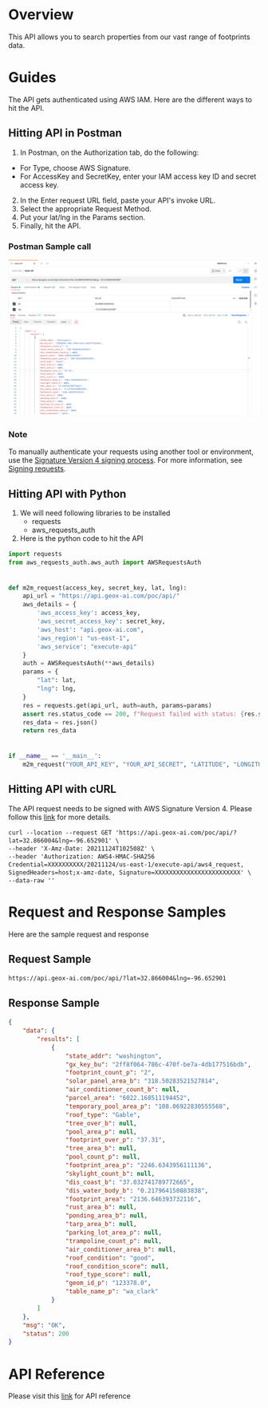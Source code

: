 # Overview

This API allows you to search properties from our vast range of footprints data. 

# Guides

The API gets authenticated using AWS IAM. Here are the different ways to hit the API. 

## Hitting API in Postman
1. In Postman, on the Authorization tab, do the following:
- For Type, choose AWS Signature.
- For AccessKey and SecretKey, enter your IAM access key ID and secret access key.

2. In the Enter request URL field, paste your API's invoke URL.
3. Select the appropriate Request Method.
4. Put your lat/lng in the Params section.
5. Finally, hit the API.

### Postman Sample call
![Postman](postman_example_new.png)

### Note 
To manually authenticate your requests using another tool or environment,
use the [Signature Version 4 signing process](https://docs.aws.amazon.com/general/latest/gr/signature-version-4.html).
For more information, see [Signing requests](https://docs.aws.amazon.com/apigateway/api-reference/signing-requests/).

## Hitting API with Python
1. We will need following libraries to be installed
   - requests
   - aws_requests_auth
2. Here is the python code to hit the API
```python
import requests
from aws_requests_auth.aws_auth import AWSRequestsAuth


def m2m_request(access_key, secret_key, lat, lng):
    api_url = "https://api.geox-ai.com/poc/api/"
    aws_details = {
        'aws_access_key': access_key,
        'aws_secret_access_key': secret_key,
        'aws_host': "api.geox-ai.com",
        'aws_region': "us-east-1",
        'aws_service': "execute-api"
    }
    auth = AWSRequestsAuth(**aws_details)
    params = {
        "lat": lat,
        "lng": lng,
    }
    res = requests.get(api_url, auth=auth, params=params)
    assert res.status_code == 200, f"Request failed with status: {res.status_code}"
    res_data = res.json()
    return res_data


if __name__ == '__main__':
    m2m_request("YOUR_API_KEY", "YOUR_API_SECRET", "LATITUDE", "LONGITUDE")
```

## Hitting API with cURL
The API request needs to be signed with AWS Signature Version 4. Please follow this [link](https://docs.aws.amazon.com/general/latest/gr/sigv4-signed-request-examples.html) for more details. 
```shell
curl --location --request GET 'https://api.geox-ai.com/poc/api/?lat=32.866004&lng=-96.652901' \
--header 'X-Amz-Date: 20211124T102508Z' \
--header 'Authorization: AWS4-HMAC-SHA256 Credential=XXXXXXXXXX/20211124/us-east-1/execute-api/aws4_request, SignedHeaders=host;x-amz-date, Signature=XXXXXXXXXXXXXXXXXXXXXXXX' \
--data-raw ''
```

# Request and Response Samples
Here are the sample request and response

## Request Sample
```shell
https://api.geox-ai.com/poc/api/?lat=32.866004&lng=-96.652901
```

## Response Sample
```json
{
    "data": {
        "results": [
            {
                "state_addr": "washington",
                "gx_key_bu": "2ff8f064-786c-470f-be7a-4db177516bdb",
                "footprint_count_p": "2",
                "solar_panel_area_b": "318.50283521527814",
                "air_conditioner_count_b": null,
                "parcel_area": "6022.168511194452",
                "temporary_pool_area_p": "108.06922830555568",
                "roof_type": "Gable",
                "tree_over_b": null,
                "pool_area_p": null,
                "footprint_over_p": "37.31",
                "tree_area_b": null,
                "pool_count_p": null,
                "footprint_area_p": "2246.6343956111136",
                "skylight_count_b": null,
                "dis_coast_b": "37.032741789772665",
                "dis_water_body_b": "0.217964150883838",
                "footprint_area": "2136.646393732116",
                "rust_area_b": null,
                "ponding_area_b": null,
                "tarp_area_b": null,
                "parking_lot_area_p": null,
                "trampoline_count_p": null,
                "air_conditioner_area_b": null,
                "roof_condition": "good",
                "roof_condition_score": null,
                "roof_type_score": null,
                "geom_id_p": "123378.0",
                "table_name_p": "wa_clark"
            }
        ]
    },
    "msg": "OK",
    "status": 200
}
```

# API Reference
Please visit this [link](https://db8sxr6e96.execute-api.us-west-1.amazonaws.com/api/docs) for API reference
